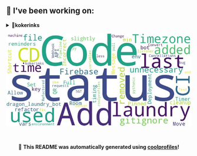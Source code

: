 
## 🔨 I've been working on:

<details>
<summary><strong>🤔kokerinks</strong></summary>
Link to repo: https://github.com/kokerinks/kokerinks
<br/>
This repository contains a readme file that provides a summary of a particular github repository. The summary will be generated in a professional manner and will be a concise paragraph of 20 to 50 words.

---

The kokerinks repository underwent multiple updates and improvements, including changes to image links, formatting enhancements, updates to the README.md file, auto-updates, integration of GitHub actions for wordcloud, and the addition of new sections to the readme.
</details>


![Image Alt Text](https://github.com/kokerinks/kokerinks/blob/main/out.jpg)

<br>

<p align="center">
📢 <strong>This README was automatically generated using <a href="https://github.com/lshaoqin/coolprofiles">coolprofiles</a>!</strong>
</p>
